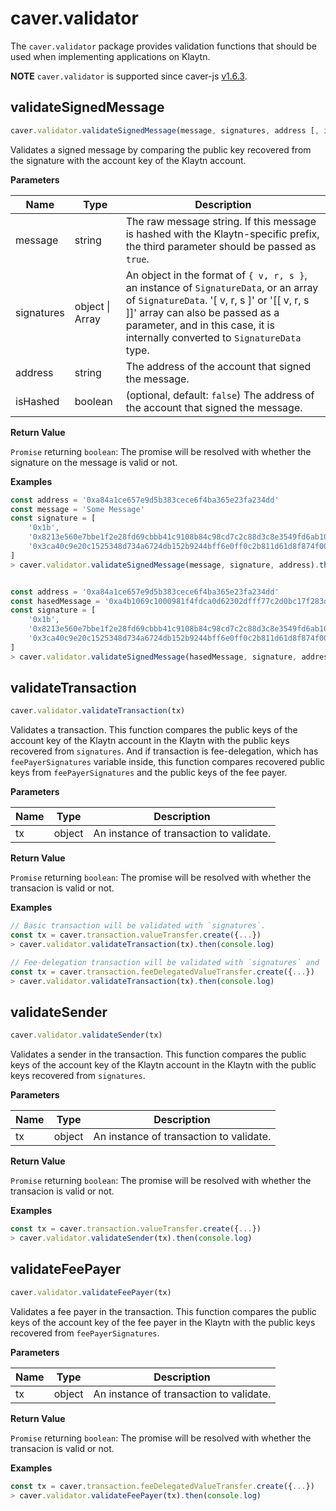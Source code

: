 # caver.validator <a id="caver-validator"></a>

The `caver.validator` package provides validation functions that should be used when implementing applications on Klaytn.

**NOTE** `caver.validator` is supported since caver-js [v1.6.3](https://www.npmjs.com/package/caver-js/v/1.6.3).

## validateSignedMessage <a id="validatesignedmessage"></a>

```javascript
caver.validator.validateSignedMessage(message, signatures, address [, isHashed])
```

Validates a signed message by comparing the public key recovered from the signature with the account key of the Klaytn account.

**Parameters**

| Name | Type | Description |
| --- | --- | --- |
| message | string | The raw message string. If this message is hashed with the Klaytn-specific prefix, the third parameter should be passed as `true`. |
| signatures | object &#124; Array | An object in the format of `{ v, r, s }`, an instance of `SignatureData`, or an array of `SignatureData`. '[ v, r, s ]' or '[[ v, r, s ]]' array can also be passed as a parameter, and in this case, it is internally converted to `SignatureData` type. |
| address | string | The address of the account that signed the message. |
| isHashed | boolean | (optional, default: `false`) The address of the account that signed the message. |

**Return Value**

`Promise` returning `boolean`: The promise will be resolved with whether the signature on the message is valid or not.


**Examples**

```javascript
const address = '0xa84a1ce657e9d5b383cece6f4ba365e23fa234dd'
const message = 'Some Message'
const signature = [
	'0x1b',
	'0x8213e560e7bbe1f2e28fd69cbbb41c9108b84c98cd7c2c88d3c8e3549fd6ab10',
	'0x3ca40c9e20c1525348d734a6724db152b9244bff6e0ff0c2b811d61d8f874f00',
]
> caver.validator.validateSignedMessage(message, signature, address).then(console.log)


const address = '0xa84a1ce657e9d5b383cece6f4ba365e23fa234dd'
const hasedMessage = '0xa4b1069c1000981f4fdca0d62302dfff77c2d0bc17f283d961e2dc5961105b18'
const signature = [
	'0x1b',
	'0x8213e560e7bbe1f2e28fd69cbbb41c9108b84c98cd7c2c88d3c8e3549fd6ab10',
	'0x3ca40c9e20c1525348d734a6724db152b9244bff6e0ff0c2b811d61d8f874f00',
]
> caver.validator.validateSignedMessage(hasedMessage, signature, address, true).then(console.log)
```

## validateTransaction <a id="validatetransaction"></a>

```javascript
caver.validator.validateTransaction(tx)
```

Validates a transaction. This function compares the public keys of the account key of the Klaytn account in the Klaytn with the public keys recovered from `signatures`. And if transaction is fee-delegation, which has `feePayerSignatures` variable inside, this function compares recovered public keys from `feePayerSignatures` and the public keys of the fee payer.

**Parameters**

| Name | Type | Description |
| --- | --- | --- |
| tx | object | An instance of transaction to validate. |

**Return Value**

`Promise` returning `boolean`: The promise will be resolved with whether the transacion is valid or not.


**Examples**

```javascript
// Basic transaction will be validated with `signatures`.
const tx = caver.transaction.valueTransfer.create({...})
> caver.validator.validateTransaction(tx).then(console.log)

// Fee-delegation transaction will be validated with `signatures` and `feePayerSignatures`.
const tx = caver.transaction.feeDelegatedValueTransfer.create({...})
> caver.validator.validateTransaction(tx).then(console.log)
```

## validateSender <a id="validatesender"></a>

```javascript
caver.validator.validateSender(tx)
```

Validates a sender in the transaction. This function compares the public keys of the account key of the Klaytn account in the Klaytn with the public keys recovered from `signatures`.

**Parameters**

| Name | Type | Description |
| --- | --- | --- |
| tx | object | An instance of transaction to validate. |

**Return Value**

`Promise` returning `boolean`: The promise will be resolved with whether the transacion is valid or not.


**Examples**

```javascript
const tx = caver.transaction.valueTransfer.create({...})
> caver.validator.validateSender(tx).then(console.log)
```

## validateFeePayer <a id="validatefeepayer"></a>

```javascript
caver.validator.validateFeePayer(tx)
```

Validates a fee payer in the transaction. This function compares the public keys of the account key of the fee payer in the Klaytn with the public keys recovered from `feePayerSignatures`.

**Parameters**

| Name | Type | Description |
| --- | --- | --- |
| tx | object | An instance of transaction to validate. |

**Return Value**

`Promise` returning `boolean`: The promise will be resolved with whether the transacion is valid or not.


**Examples**

```javascript
const tx = caver.transaction.feeDelegatedValueTransfer.create({...})
> caver.validator.validateFeePayer(tx).then(console.log)
```
